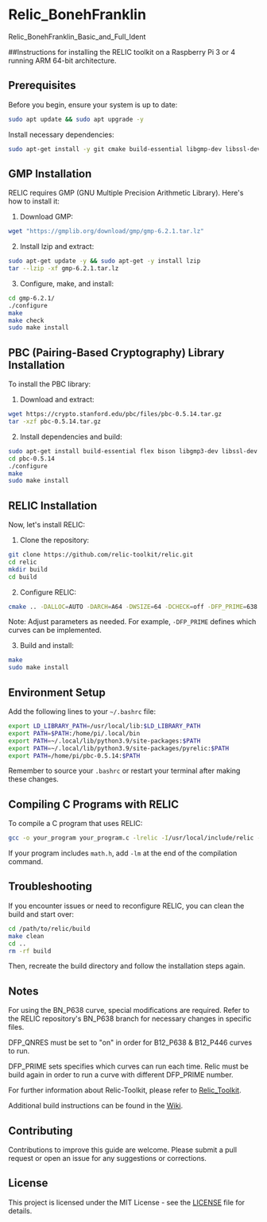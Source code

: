 # Relic_BonehFranklin
Relic_BonehFranklin_Basic_and_Full_Ident

##Instructions for installing the RELIC toolkit on a Raspberry Pi 3 or 4 running ARM 64-bit architecture. 

## Prerequisites

Before you begin, ensure your system is up to date:

```bash
sudo apt update && sudo apt upgrade -y
```

Install necessary dependencies:

```bash
sudo apt-get install -y git cmake build-essential libgmp-dev libssl-dev libffi-dev libboost-all-dev
```

## GMP Installation

RELIC requires GMP (GNU Multiple Precision Arithmetic Library). Here's how to install it:

1. Download GMP:
```bash
wget "https://gmplib.org/download/gmp/gmp-6.2.1.tar.lz"
```

2. Install lzip and extract:
```bash
sudo apt-get update -y && sudo apt-get -y install lzip 
tar --lzip -xf gmp-6.2.1.tar.lz 
```

3. Configure, make, and install:
```bash
cd gmp-6.2.1/
./configure
make
make check
sudo make install
```
## PBC (Pairing-Based Cryptography) Library Installation

To install the PBC library:

1. Download and extract:
```bash
wget https://crypto.stanford.edu/pbc/files/pbc-0.5.14.tar.gz
tar -xzf pbc-0.5.14.tar.gz
```

2. Install dependencies and build:
```bash
sudo apt-get install build-essential flex bison libgmp3-dev libssl-dev 
cd pbc-0.5.14
./configure
make
sudo make install
```

## RELIC Installation

Now, let's install RELIC:

1. Clone the repository:
```bash
git clone https://github.com/relic-toolkit/relic.git
cd relic
mkdir build
cd build
```

2. Configure RELIC:
```bash
cmake .. -DALLOC=AUTO -DARCH=A64 -DWSIZE=64 -DCHECK=off -DFP_PRIME=638 -DFP_QNRES=off -DEP_METHD="PROJC;LWNAF;COMBS;INTER"
```

Note: Adjust parameters as needed. For example, `-DFP_PRIME` defines which curves can be implemented.

3. Build and install:
```bash
make
sudo make install
```

## Environment Setup

Add the following lines to your `~/.bashrc` file:

```bash
export LD_LIBRARY_PATH=/usr/local/lib:$LD_LIBRARY_PATH
export PATH=$PATH:/home/pi/.local/bin
export PATH=~/.local/lib/python3.9/site-packages:$PATH
export PATH=~/.local/lib/python3.9/site-packages/pyrelic:$PATH
export PATH=/home/pi/pbc-0.5.14:$PATH
```

Remember to source your `.bashrc` or restart your terminal after making these changes.

## Compiling C Programs with RELIC

To compile a C program that uses RELIC:

```bash
gcc -o your_program your_program.c -lrelic -I/usr/local/include/relic -L/usr/local/lib/
```

If your program includes `math.h`, add `-lm` at the end of the compilation command.

## Troubleshooting

If you encounter issues or need to reconfigure RELIC, you can clean the build and start over:

```bash
cd /path/to/relic/build
make clean
cd ..
rm -rf build
```

Then, recreate the build directory and follow the installation steps again.

## Notes

For using the BN_P638 curve, special modifications are required. Refer to the RELIC repository's BN_P638 branch for necessary changes in specific files.

DFP_QNRES must be set to "on" in order for B12_P638 & B12_P446 curves to run.

DFP_PRIME sets specifies which curves can run each time. Relic must be build again in order to run a curve with different DFP_PRIME number.

For further information about Relic-Toolkit, please refer to [Relic_Toolkit](https://github.com/relic-toolkit/relic).

Additional build instructions can be found in the [Wiki](https://github.com/relic-toolkit/relic/wiki/Building).

## Contributing

Contributions to improve this guide are welcome. Please submit a pull request or open an issue for any suggestions or corrections.

## License

This project is licensed under the MIT License - see the [LICENSE](LICENSE) file for details. 
